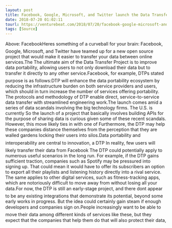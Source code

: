 ```yaml
---
layout: post
title: Facebook, Google, Microsoft, and Twitter launch the Data Transfer Project
date: 2018-07-20 01:02:11
tourl: https://venturebeat.com/2018/07/20/facebook-google-microsoft-and-twitter-launch-the-data-transfer-project/
tags: [Source]
---
```

Above: FacebookHeres something of a curveball for your brain: Facebook, Google, Microsoft, and Twitter have teamed up for a new open source project that would make it easier to transfer your data between online services.The The ultimate aim of the Data Transfer Project is to improve data portability, allowing users to not only download their data but to transfer it directly to any other service.Facebook, for example, DTPs stated purpose is as follows:DTP will enhance the data portability ecosystem by reducing the infrastructure burden on both service providers and users, which should in turn increase the number of services offering portability. The protocols and methodology of DTP enable direct, service-to-service data transfer with streamlined engineering work.The launch comes amid a series of data scandals involving the big technology firms. The U.S. is currently So the launch of a project that basically involves building APIs for the purpose of sharing data is curious given some of these recent scandals. However, this move likely ties in with one of Furthermore, the DTP may help these companies distance themselves from the perception that they are walled gardens locking their users into silos.Data portability and interoperability are central to innovation, a DTP In reality, few users will likely transfer their data from Facebook The DTP could potentially apply to numerous useful scenarios in the long run. For example, if the DTP gains sufficient traction, companies such as Spotify may be pressured into signing up. That could mean it would have to offer its subscribers an option to export all their playlists and listening history directly into a rival service. The same applies to other digital services, such as fitness-tracking apps, which are notoriously difficult to move away from without losing all your data.For now, the DTP is still an early-stage project, and there dont appear to be any existing integrations that demonstrate its potential, beyond some early works in progress. But the idea could certainly gain steam if enough developers and companies sign on.People increasingly want to be able to move their data among different kinds of services like these, but they expect that the companies that help them do that will also protect their data, 